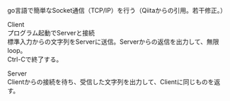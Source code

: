 go言語で簡単なSocket通信（TCP/IP）を行う（Qiitaからの引用。若干修正。）

Client<br>
プログラム起動でServerと接続<br>
標準入力からの文字列をServerに送信。Serverからの返信を出力して、無限loop。<br>
Ctrl-Cで終了する。<br>

Server<br>
Clientからの接続を待ち、受信した文字列を出力して、Clientに同じものを返す。<br>
